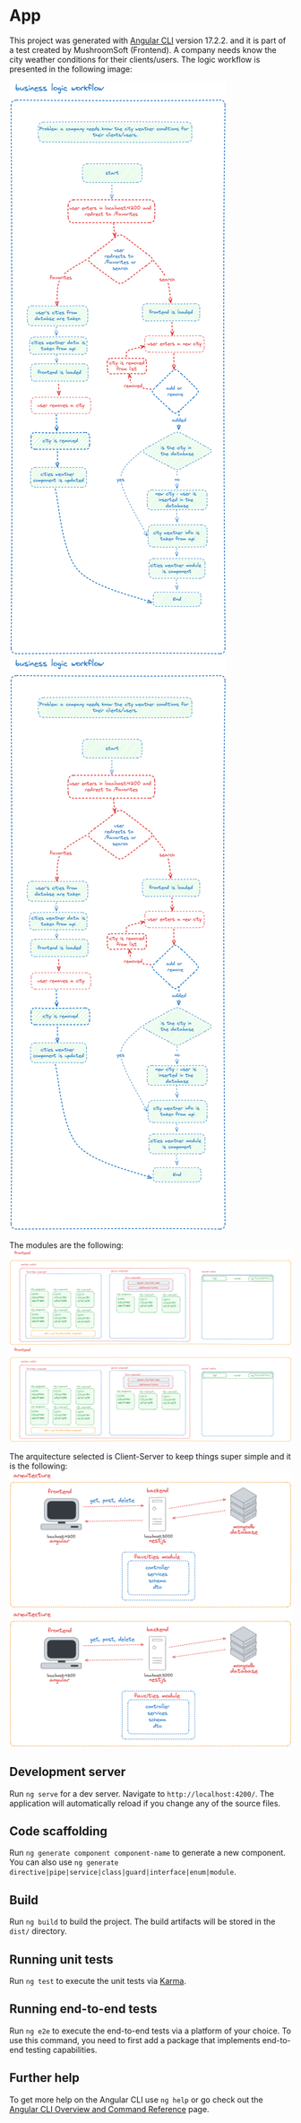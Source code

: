 # App

This project was generated with [Angular CLI](https://github.com/angular/angular-cli) version 17.2.2. and it is part of a test created by MushroomSoft (Frontend).
A company needs know the city weather conditions for their clients/users. The logic workflow is presented in the following image:

![Mi imagen](foto3.png)
<img src="foto3.png" alt="workflow" />

The modules are the following:
![Mi imagen](foto2.png)
<img src="foto2.png" alt="modules" />

The arquitecture selected is Client-Server to keep things super simple and it is the following:
![Mi imagen](foto1.png)
<img src="foto1.png" alt="modules" />

## Development server

Run `ng serve` for a dev server. Navigate to `http://localhost:4200/`. The application will automatically reload if you change any of the source files.

## Code scaffolding

Run `ng generate component component-name` to generate a new component. You can also use `ng generate directive|pipe|service|class|guard|interface|enum|module`.

## Build

Run `ng build` to build the project. The build artifacts will be stored in the `dist/` directory.

## Running unit tests

Run `ng test` to execute the unit tests via [Karma](https://karma-runner.github.io).

## Running end-to-end tests

Run `ng e2e` to execute the end-to-end tests via a platform of your choice. To use this command, you need to first add a package that implements end-to-end testing capabilities.

## Further help

To get more help on the Angular CLI use `ng help` or go check out the [Angular CLI Overview and Command Reference](https://angular.io/cli) page.
